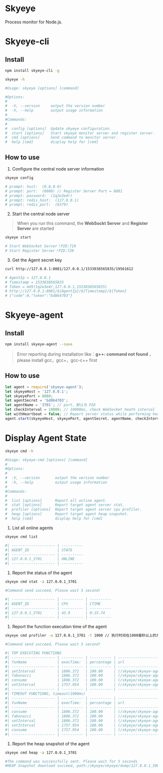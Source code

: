 Skyeye
=========================
Process monitor for Node.js.

# Skyeye-cli

## Install

```bash
npm install skyeye-cli -g

skyeye -h

#Usage: skyeye [options] [command]

#Options:
#
#  -V, --version     output the version number
#  -h, --help        output usage information
#
#Commands:
#
#  config [options]  Update skyeye configuration.
#  start [options]   Start skyeye monitor server and register server.
#  cmd [options]     Send command to monitor server.
#  help [cmd]        display help for [cmd]

```

## How to use

1. Configure the central node server information

```bash
skyeye config

# prompt: host:  (0.0.0.0) 
# prompt: port:  (8080) // Register Server Port = 8081
# prompt: password:  (1q2w3e4r) 
# prompt: redis_host:  (127.0.0.1) 
# prompt: redis_port:  (6379) 
```

2. Start the central node server
> When you run this command, the **WebSockt Server** and **Register Server** are started

```bash
skyeye start

# Start WebSocket Server！PID:719
# Start Register Server！PID:720
```

3. Get the Agent secret key

```bash
curl http://127.0.0.1:8081/127.0.0.1/1533038565835/19561612

# AgentIp = 127.0.0.1
# Timestamp = 1533038565835
# Token = md5(1q2w3e4r,127.0.0.1,1533038565835)
# http://127.0.0.1:8081/${AgentIp}/${Timestamp}/${Token}
# {"code":0,"token":"bd864703"}
```

# Skyeye-agent

## Install

```bash
npm install skyeye-agent --save
```

> Error reporting during installation like：**g++: command not found** ，please install gcc，gcc+，gcc-c++ first

## How to use

```javascript
let agent = require('skyeye-agent');
let skyeyeHost = '127.0.0.1';
let skyeyePort = 8080;
let agentSecret = 'bd864703';
let agentName = '3701'; // port，默认为 PID
let checkInterval = 10000; // 10000ms, check WebSocket heath interval
let withHeartbeat = false; // Report server status while performing health checks
agent.start(skyeyeHost, skyeyePort, agentSecret, agentName, checkInterval, withHeartbeat);
```
# Display  Agent State

```bash
skyeye cmd -h

#Usage: skyeye-cmd [options] [command]
#
#Options:
#
#  -V, --version       output the version number
#  -h, --help          output usage information
#
#Commands:
#
#  list [options]      Report all online agent.
#  stat [options]      Report target agent server stat.
#  profiler [options]  Report target agent server cpu profiler.
#  heap [options]      Report target agent heap snapshot.
#  help [cmd]          display help for [cmd]
```

1. List all online agents

```bash
skyeye cmd list

#| -------------------- | ---------- 
#| AGENT_ID             | STATE     
#| -------------------- | ----------
#| 127.0.0.1_3701       | ONLINE     
#| -------------------- | ----------
```

1. Report the status of  the agent

```bash
skyeye cmd stat -a 127.0.0.1_3701

#Command send succeed, Please wait 5 second!

#| -------------------- | ---------- | ----------
#| AGENT_ID             | CPU        | CTIME     
#| -------------------- | ---------- | ----------
#| 127.0.0.1_3701       | 43.9       | 0:15.74   
#| -------------------- | ---------- | ----------
```

1. Report the function execution time of the agent 

```bash
skyeye cmd profiler -a 127.0.0.1_3701 -t 1000 // 执行时间在1000毫秒以上的方法才会显示，默认500

#Command send succeed, Please wait 5 second!

#| TOP EXECUTING FUNCTIONS
#| -------------------- | ---------- | ---------- | ------------------------------
#| funName              | execTime:  | percentage | url                           
#| -------------------- | ---------- | ---------- | ------------------------------
#| setInterval          | 1806.372   | 100.00     | (/skyeye/skyeye-agent/demo.js 24)
#| fabonacci            | 1806.372   | 100.00     | (/skyeye/skyeye-agent/demo.js 5)
#| consume              | 1806.372   | 100.00     | (/skyeye/skyeye-agent/demo.js 4)
#| setInterval          | 1757.954   | 100.00     | (/skyeye/skyeye-agent/demo.js 24)
#| -------------------- | ---------- | ---------- | ------------------------------
#| TIMEOUT FUNCTIONS, timeout(1000ms)
#| -------------------- | ---------- | ---------- | ------------------------------
#| funName              | execTime:  | percentage | url                           
#| -------------------- | ---------- | ---------- | ------------------------------
#| consume              | 1806.372   | 100.00     | (/skyeye/skyeye-agent/demo.js 4)
#| fabonacci            | 1806.372   | 100.00     | (/skyeye/skyeye-agent/demo.js 5)
#| setInterval          | 1806.372   | 100.00     | (/skyeye/skyeye-agent/demo.js 24)
#| setInterval          | 1757.954   | 100.00     | (/skyeye/skyeye-agent/demo.js 24)
#| consume              | 1757.954   | 100.00     | (/skyeye/skyeye-agent/demo.js 4)
#| -------------------- | ---------- | ---------- | ------------------------------

```

1. Report the heap snapshot of the agent

```bash
skyeye cmd heap -a 127.0.0.1_3701

#The command was successfully sent. Please wait for 5 seconds
#HEAP Snapshot download succeed, path:/skyeye/skyeye/dump/127.0.0.1_5906.heapsnapshot
```

